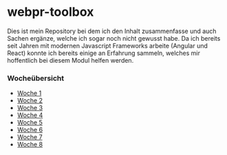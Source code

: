 # webpr-toolbox

Dies ist mein Repository bei dem ich den Inhalt zusammenfasse und auch Sachen ergänze, welche ich sogar noch nicht gewusst habe.
Da ich bereits seit Jahren mit modernen Javascript Frameworks arbeite (Angular und React) konnte ich bereits einige an Erfahrung sammeln, welches mir hoffentlich bei diesem Modul helfen werden.

### Wocheübersicht

- [Woche 1](./week1/week1.md)
- [Woche 2](./week2/week2.md)
- [Woche 3](./week3/week3.md)
- [Woche 4](./week4/week4.md)
- [Woche 5](./week5/week5.md)
- [Woche 6](./week6/week6.md)
- [Woche 7](./week7/week7.md)
- [Woche 8](./week8/week8.md)
